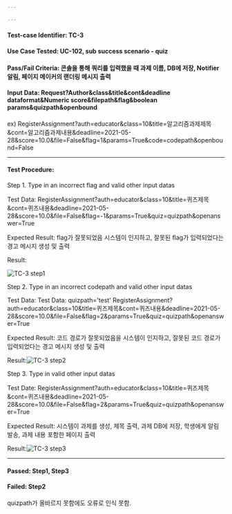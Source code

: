 ```yaml
---

---
```


#### Test-case Identifier: TC-3

#### Use Case Tested: UC-102, sub success scenario - quiz

#### Pass/Fail Criteria: 콘솔을 통해 쿼리를 입력했을 때 과제 이름, DB에 저장, Notifier 알림, 페이지 메이커의 랜더링 메시지 출력

#### Input Data: Request?Author&class&title&cont&deadline dataformat&Numeric score&filepath&flag&boolean params&quizpath&openbound

ex) RegisterAssignment?auth=educator&class=10&title=알고리즘과제제목&cont=알고리즘과제내용&deadline=2021-05-28&score=10.0&file=False&flag=1&params=True&code=codepath&openbound=False

------

#### Test Procedure:

Step 1. Type in an incorrect flag and  valid other input datas

Test Data: RegisterAssignment?auth=educator&class=10&title=퀴즈제목&cont=퀴즈내용&deadline=2021-05-28&score=10.0&file=False&flag=-1&params=True&quiz=quizpath&openanswer=True

Expected Result: flag가 잘못되었음 시스템이 인지하고, 잘못된 flag가 입력되었다는 경고 메시지 생성 및 출력

Result:

![TC-3 step1](https://user-images.githubusercontent.com/51692363/120154541-f634c300-c22a-11eb-9590-a686a5d6da1f.JPG)

Step 2. Type in an incorrect codepath and  valid other input datas

Test Data: Test Data: quizpath='test'
	RegisterAssignment?auth=educator&class=10&title=퀴즈제목&cont=퀴즈내용&deadline=2021-05-28&score=10.0&file=False&flag=2&params=True&quiz=quizpath&openanswer=True

Expected Result: 코드 경로가 잘못되었음을 시스템이 인지하고, 잘못된 코드 경로가 입력되었다는 경고 메시지 생성 및 출력

Result:![TC-3 step2](https://user-images.githubusercontent.com/51692363/120154545-f6cd5980-c22a-11eb-9c6c-6b1feeea66ec.JPG)

Step 3. Type in  valid other input datas

Test Date: RegisterAssignment?auth=educator&class=10&title=퀴즈제목&cont=퀴즈내용&deadline=2021-05-28&score=10.0&file=False&flag=2&params=True&quiz=quizpath&openanswer=True

Expected Result: 시스템이 과제를 생성, 제목 출력, 과제 DB에 저장, 학생에게 알림 발송, 과제 내용 포함한 페이지 출력

Result:![TC-3 step3](https://user-images.githubusercontent.com/51692363/120154548-f765f000-c22a-11eb-96dd-fc2483245e78.JPG)

------

#### Passed: Step1, Step3

#### Failed: Step2

quizpath가 올바르지 못함에도 오류로 인식 못함.